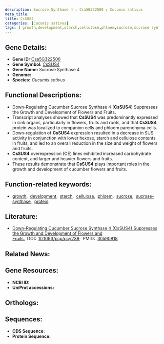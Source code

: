 ```yaml
---
description: Sucrose Synthase 4 ; Csa5G322500 ; Cucumis sativus
meta_title:
title: CsSUS4
categories: [Cucumis sativus]
tags: [ growth,development,starch,cellulose,phloem,sucrose,sucrose synthase,protein ]
---
```


## Gene Details:
- **Gene ID:** [Csa5G322500]()
- **Gene Symbol:** <u>CsSUS4</u>
- **Gene Name:** Sucrose Synthase 4
- **Genome:** []()
- **Species:** *Cucumis sativus*

## Functional Descriptions:
   - Down-Regulating Cucumber Sucrose Synthase 4 (**CsSUS4**) Suppresses the Growth and Development of Flowers and Fruits.
   - Transcript analyses showed that **CsSUS4** was predominantly expressed in sink organs, particularly in flowers, fruits and roots, and that **CsSUS4** protein was localized to companion cells and phloem parenchyma cells.
   - Down-regulation of **CsSUS4** expression resulted in a decrease in SUS activity in conjunction with lower hexose, starch and cellulose contents in fruits, and led to an overall reduction in the size and weight of flowers and fruits.
   - **CsSUS4** overexpression (OE) lines exhibited increased carbohydrate content, and larger and heavier flowers and fruits.
   - These results demonstrate that **CsSUS4** plays important roles in the growth and development of cucumber flowers and fruits.

## Function-related keywords:
   - [growth](/tags/growth/),&nbsp;&nbsp;[development](/tags/development/),&nbsp;&nbsp;[starch](/tags/starch/),&nbsp;&nbsp;[cellulose](/tags/cellulose/),&nbsp;&nbsp;[phloem](/tags/phloem/),&nbsp;&nbsp;[sucrose](/tags/sucrose/),&nbsp;&nbsp;[sucrose-synthase](/tags/sucrose-synthase/),&nbsp;&nbsp;[protein](/tags/protein/)

## Literature:
   - [Down-Regulating Cucumber Sucrose Synthase 4 (CsSUS4) Suppresses the Growth and Development of Flowers and Fruits.](https://doi.org/10.1093/pcp/pcy239)&nbsp;&nbsp;DOI:&nbsp;&nbsp;[10.1093/pcp/pcy239](https://doi.org/10.1093/pcp/pcy239);&nbsp;&nbsp;PMID:&nbsp;&nbsp;[30590818](https://pubmed.ncbi.nlm.nih.gov/30590818/)

## Related News:

## Gene Resources:
- **NCBI ID:**  [](https://www.ncbi.nlm.nih.gov/gene/?term=)
- **UniProt accessions:**  [](https://www.uniprot.org/uniprotkb//entry)

## Orthologs:

## Sequences:
- **CDS Sequence:**
- **Protein Sequence:**
